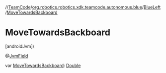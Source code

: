 //[TeamCode](../../../index.md)/[org.robotics.robotics.xdk.teamcode.autonomous.blue](../index.md)/[BlueLeft](index.md)/[MoveTowardsBackboard](-move-towards-backboard.md)

# MoveTowardsBackboard

[androidJvm]\

@[JvmField](https://kotlinlang.org/api/latest/jvm/stdlib/kotlin.jvm/-jvm-field/index.html)

var [MoveTowardsBackboard](-move-towards-backboard.md): [Double](https://kotlinlang.org/api/latest/jvm/stdlib/kotlin/-double/index.html)
